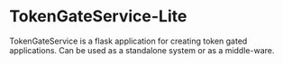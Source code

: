 # TokenGateService-Lite
TokenGateService is a flask application for creating token gated applications. Can be used as a standalone system or as a middle-ware. 
